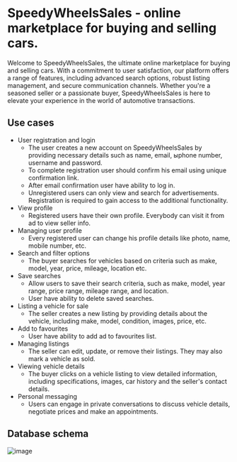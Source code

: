 # SpeedyWheelsSales - online marketplace for buying and selling cars.
Welcome to SpeedyWheelsSales, the ultimate online marketplace for buying and selling cars. With a commitment to user satisfaction, our platform offers a range of features, including advanced search options, robust listing management, and secure communication channels. Whether you're a seasoned seller or a passionate buyer, SpeedyWheelsSales is here to elevate your experience in the world of automotive transactions.

## Use cases
- User registration and login
  - The user creates a new account on SpeedyWheelsSales by providing necessary details such as name, email, ыphone number, username and password.
  - To complete registration user should confirm his email using unique confirmation link.
  - After email confirmation user have ability to log in.
  - Unregistered users can only view and search for advertisements. Registration is required to gain access to the additional functionality.
- View profile
  - Registered users have their own profile. Everybody can visit it from ad to view seller info. 
- Managing user profile
  - Every registered user can change his profile details like photo, name, mobile number, etc.
- Search and filter options
  - The buyer searches for vehicles based on criteria such as make, model, year, price, mileage, location etc.
- Save searches
  - Allow users to save their search criteria, such as make, model, year range, price range, mileage range, and location.
  - User have ability to delete saved searches. 
- Listing a vehicle for sale
  - The seller creates a new listing by providing details about the vehicle, including make, model, condition, images, price, etc.
- Add to favourites
  - User have ability to add ad to favourites list.
- Managing listings
  - The seller can edit, update, or remove their listings. They may also mark a vehicle as sold.
- Viewing vehicle details
  -  The buyer clicks on a vehicle listing to view detailed information, including specifications, images, car history and the seller's contact details.
- Personal messaging
  - Users can engage in private conversations to discuss vehicle details, negotiate prices and make an appointments.
 
## Database schema
![image](https://github.com/IhorArkh/SpeedyWheelsSales/assets/118860688/45c3beb8-b9e2-474f-b5ec-f6f8ee7e0a02)

